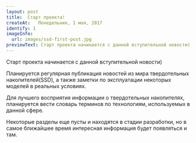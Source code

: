 ```yaml
---
layout: post
title:  Старт проекта!
createAt:   Понедельник, 1 мая, 2017
identify: 1
imageInfo:
  url: images/ssd-first-post.jpg
previewText: Старт проекта начинается с данной вступительной новости)
---
```


<div class="news-text">
  <p>Старт проекта начинается с данной вступительной новости)</p>
  <p>Планируется регулярная публикация новостей из мира твердотельных накопителей(SSD), а также заметки по эксплуатации некоторых моделей в реальных условиях.</p>
  <p>Для лучшего восприятия информации о твердотельных накопителях, планируется вести словарь терминов по технологиям, используемых в данной сфере.</p>
  <p>Некоторые разделы еще пусты и находятся в стадии разработки, но в самое ближайшее время интересная информация будет появляться и там.</p>
</div>
